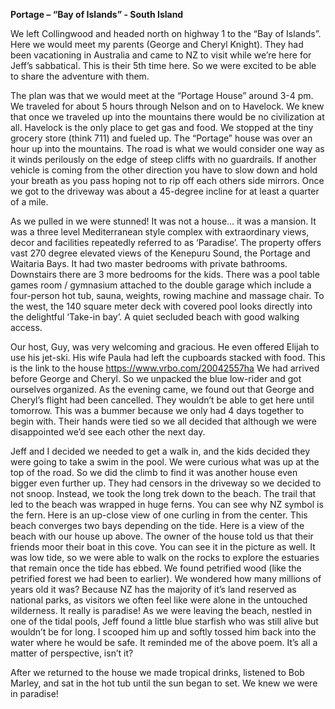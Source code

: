 **Portage – “Bay of Islands” - South Island**

We left Collingwood and headed north on highway 1 to the “Bay of Islands”.
Here we would meet my parents (George and Cheryl Knight). They had been
vacationing in Australia and came to NZ to visit while we’re here for Jeff’s
sabbatical. This is their 5th time here. So we were excited to be able to share the
adventure with them.

The plan was that we would meet at the “Portage House” around 3-4 pm. We
traveled for about 5 hours through Nelson and on to Havelock. We knew that
once we traveled up into the mountains there would be no civilization at all.
Havelock is the only place to get gas and food. We stopped at the tiny grocery
store (think 711) and fueled up. The “Portage” house was over an hour up into
the mountains. The road is what we would consider one way as it winds perilously
on the edge of steep cliffs with no guardrails. If another vehicle is coming from
the other direction you have to slow down and hold your breath as you pass hoping not to rip off each others side mirrors. Once we got to the driveway was
about a 45-degree incline for at least a quarter of a mile.

As we pulled in we were stunned! It was not a house… it was a mansion. It was
a three level Mediterranean style complex with extraordinary views, decor and
facilities repeatedly referred to as ‘Paradise’. The property offers vast 270 degree
elevated views of the Kenepuru Sound, the Portage and Waitaria Bays. It had
two master bedrooms with private bathrooms. Downstairs there are 3 more
bedrooms for the kids. There was a pool table games room / gymnasium
attached to the double garage which include a four-person hot tub, sauna,
weights, rowing machine and massage chair. To the west, the 140 square meter
deck with covered pool looks directly into the delightful ‘Take-in bay’. A quiet
secluded beach with good walking access.

Our host, Guy, was very welcoming and gracious. He even offered Elijah to use
his jet-ski. His wife Paula had left the cupboards stacked with food. This is the link
to the house https://www.vrbo.com/20042557ha We had arrived before George
and Cheryl. So we unpacked the blue low-rider and got ourselves organized.
As the evening came, we found out that George and Cheryl’s flight had been
cancelled. They wouldn’t be able to get here until tomorrow. This was a bummer
because we only had 4 days together to begin with. Their hands were tied so
we all decided that although we were disappointed we’d see each other the
next day.

Jeff and I decided we needed to get a walk in, and the kids decided they were
going to take a swim in the pool. We were curious what was up at the top of the
road. So we did the climb to find it was another house even bigger even further
up. They had censors in the driveway so we decided to not snoop.
Instead, we took the long trek down to the beach. The trail that led to the beach
was wrapped in huge ferns. You can see why NZ symbol is the fern. Here is an
up-close view of one curling in from the center. This beach converges two bays
depending on the tide. Here is a view of the beach with our house up above.
The owner of the house told us that their friends moor their boat in this cove. You
can see it in the picture as well. It was low tide, so we were able to walk on the
rocks to explore the estuaries that remain once the tide has ebbed. We found
petrified wood (like the petrified forest we had been to earlier). We wondered
how many millions of years old it was? Because NZ has the majority of it’s land
reserved as national parks, as visitors we often feel like were alone in the
untouched wilderness. It really is paradise! As we were leaving the beach, nestled in one of the tidal pools, Jeff found a little blue starfish who was still alive
but wouldn’t be for long. I scooped him up and softly tossed him back into the
water where he would be safe. It reminded me of the above poem. It’s all a
matter of perspective, isn’t it?

After we returned to the house we made tropical drinks, listened to Bob Marley,
and sat in the hot tub until the sun began to set. We knew we were in paradise!